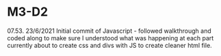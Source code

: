# M3-D2

07.53. 23/6/2021 Initial commit of Javascript - followed walkthrough and coded along to make sure I understood what was happening at each part currently about to create css and divs with JS to create cleaner html file.
